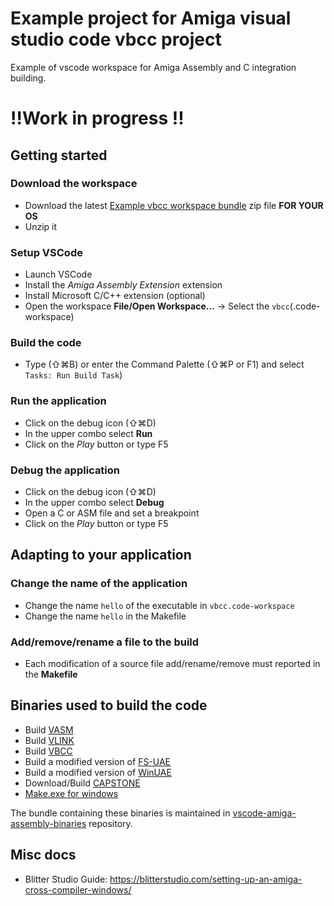 # Example project for Amiga visual studio code vbcc project
Example of vscode workspace for Amiga Assembly and C integration building.

# !!Work in progress !!

## Getting started
### Download the workspace
- Download the latest [Example vbcc workspace bundle](https://github.com/prb28/vscode-amiga-vbcc-example/releases) zip file **FOR YOUR OS**
- Unzip it

### Setup VSCode
- Launch VSCode
- Install the *Amiga Assembly Extension* extension
- Install Microsoft C/C++ extension (optional)
- Open the workspace **File/Open Workspace...** -> Select the `vbcc`(.code-workspace)

### Build the code
- Type (⇧⌘B) or enter the Command Palette (⇧⌘P or F1) and select `Tasks: Run Build Task`)

### Run the application
- Click on the debug icon (⇧⌘D)
- In the upper combo select **Run**
- Click on the *Play* button or type F5

### Debug the application
- Click on the debug icon (⇧⌘D)
- In the upper combo select **Debug**
- Open a C or ASM file and set a breakpoint
- Click on the *Play* button or type F5

## Adapting to your application
### Change the name of the application
- Change the name `hello` of the executable in `vbcc.code-workspace`
- Change the name `hello` in the Makefile

### Add/remove/rename a file to the build
- Each modification of a source file add/rename/remove must reported in the **Makefile**

## Binaries used to build the code
- Build [VASM](http://sun.hasenbraten.de/vasm/index.php?view=main)
- Build [VLINK](http://sun.hasenbraten.de/vlink/index.php?view=main)
- Build [VBCC](http://sun.hasenbraten.de/vlink/index.php?view=main)
- Build a modified version of [FS-UAE](https://github.com/prb28/fs-uae)
- Build a modified version of [WinUAE](https://github.com/prb28/WinUAE)
- Download/Build [CAPSTONE](http://www.capstone-engine.org/download.html)
- [Make.exe for windows](https://sourceforge.net/projects/gnuwin32/)

The bundle containing these binaries is maintained in [vscode-amiga-assembly-binaries](https://github.com/prb28/vscode-amiga-assembly-binaries) repository.

## Misc docs
- Blitter Studio Guide: https://blitterstudio.com/setting-up-an-amiga-cross-compiler-windows/
